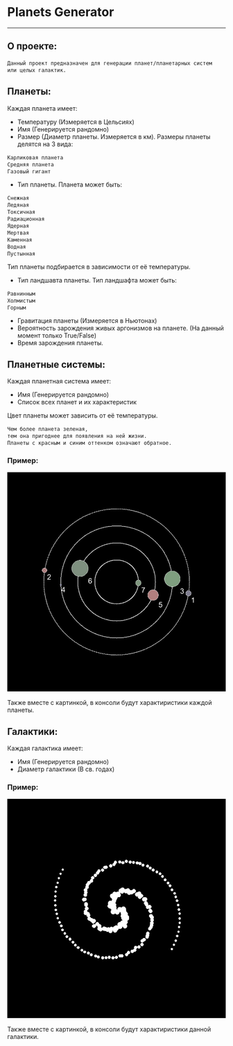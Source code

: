 # Planets Generator

---
## О проекте:
```
Данный проект предназначен для генерации планет/планетарных систем 
или целых галактик.
```
## Планеты:
Каждая планета имеет:
- Температуру (Измеряется в Цельсиях)
- Имя (Генерируется рандомно)
- Размер (Диаметр планеты. Измеряется в км). Размеры планеты делятся на 3 вида:
```
Карликовая планета
Средняя планета
Газовый гигант
```
- Тип планеты. Планета может быть:
```
Снежная 
Ледяная
Токсичная 
Радиационная
Ядерная
Мертвая
Каменная
Водная
Пустынная
```
Тип планеты подбирается в зависимости от её температуры.

- Тип ландшавта планеты. Тип ландшафта может быть:
```
Равнинным
Холмистым
Горным
```
- Гравитация планеты (Измеряется в Ньютонах)
- Вероятность зарождения живых аргонизмов на планете. (На данный момент только True/False)
- Время зарождения планеты.

## Планетные системы:
Каждая планетная система имеет:
- Имя (Генерируется рандомно)
- Список всех планет и их характеристик

Цвет планеты может зависить от её температуры.

```
Чем более планета зеленая, 
тем она пригоднее для появления на ней жизни. 
Планеты с красным и синим оттенком означают обратное.
```

### Пример:
![Image alt](images/readme_data/Pl_sys.jpg)

Также вместе с картинкой, в консоли будут характиристики каждой планеты.

## Галактики:
Каждая галактика имеет:
- Имя (Генерируется рандомно)
- Диаметр галактики (В св. годах)

### Пример:
![Image alt](images/readme_data/galaxy.jpg)

Также вместе с картинкой, в консоли будут характиристики данной галактики.

